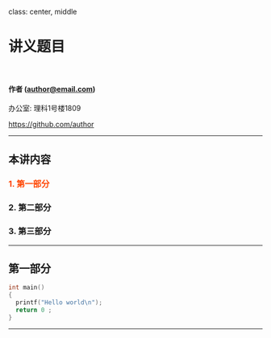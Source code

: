class: center, middle

# 讲义题目

&nbsp;
&nbsp;

#### 作者 (author@email.com)  

办公室: 理科1号楼1809

https://github.com/author

---

## 本讲内容

### <font color="orangered">1. 第一部分</font> 

### 2. 第二部分

### 3. 第三部分

---

## 第一部分

```c
int main()
{
  printf("Hello world\n");
  return 0 ;
}
```

---
